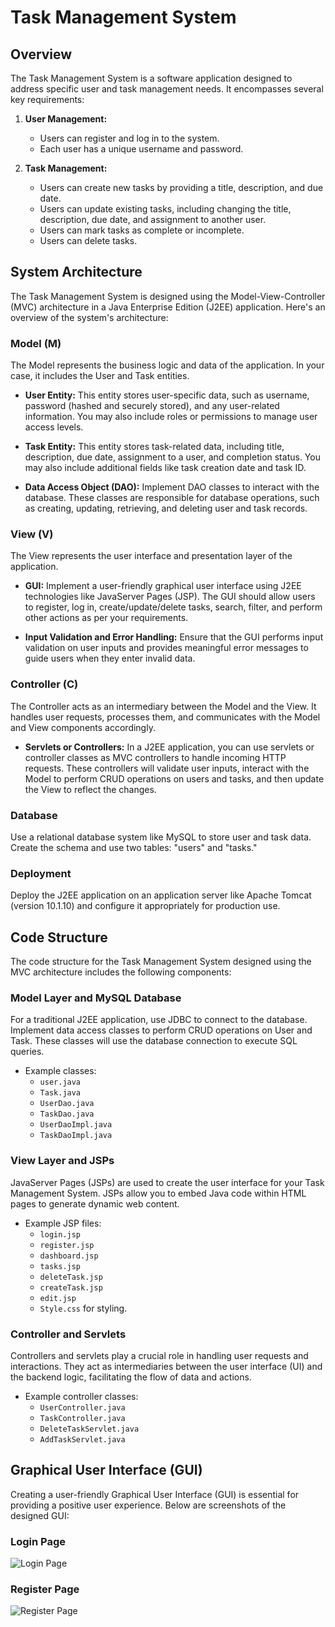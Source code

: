 # Task Management System

## Overview

The Task Management System is a software application designed to address specific user and task management needs. It encompasses several key requirements:

1. **User Management:**
   - Users can register and log in to the system.
   - Each user has a unique username and password.

2. **Task Management:**
   - Users can create new tasks by providing a title, description, and due date.
   - Users can update existing tasks, including changing the title, description, due date, and assignment to another user.
   - Users can mark tasks as complete or incomplete.
   - Users can delete tasks.

## System Architecture

The Task Management System is designed using the Model-View-Controller (MVC) architecture in a Java Enterprise Edition (J2EE) application. Here's an overview of the system's architecture:

### Model (M)

The Model represents the business logic and data of the application. In your case, it includes the User and Task entities.

- **User Entity:** This entity stores user-specific data, such as username, password (hashed and securely stored), and any user-related information. You may also include roles or permissions to manage user access levels.

- **Task Entity:** This entity stores task-related data, including title, description, due date, assignment to a user, and completion status. You may also include additional fields like task creation date and task ID.

- **Data Access Object (DAO):** Implement DAO classes to interact with the database. These classes are responsible for database operations, such as creating, updating, retrieving, and deleting user and task records.

### View (V)

The View represents the user interface and presentation layer of the application.

- **GUI:** Implement a user-friendly graphical user interface using J2EE technologies like JavaServer Pages (JSP). The GUI should allow users to register, log in, create/update/delete tasks, search, filter, and perform other actions as per your requirements.

- **Input Validation and Error Handling:** Ensure that the GUI performs input validation on user inputs and provides meaningful error messages to guide users when they enter invalid data.

### Controller (C)

The Controller acts as an intermediary between the Model and the View. It handles user requests, processes them, and communicates with the Model and View components accordingly.

- **Servlets or Controllers:** In a J2EE application, you can use servlets or controller classes as MVC controllers to handle incoming HTTP requests. These controllers will validate user inputs, interact with the Model to perform CRUD operations on users and tasks, and then update the View to reflect the changes.

### Database

Use a relational database system like MySQL to store user and task data. Create the schema and use two tables: "users" and "tasks."

### Deployment

Deploy the J2EE application on an application server like Apache Tomcat (version 10.1.10) and configure it appropriately for production use.

## Code Structure

The code structure for the Task Management System designed using the MVC architecture includes the following components:

### Model Layer and MySQL Database

For a traditional J2EE application, use JDBC to connect to the database. Implement data access classes to perform CRUD operations on User and Task. These classes will use the database connection to execute SQL queries.

- Example classes:
  - `user.java`
  - `Task.java`
  - `UserDao.java`
  - `TaskDao.java`
  - `UserDaoImpl.java`
  - `TaskDaoImpl.java`

### View Layer and JSPs

JavaServer Pages (JSPs) are used to create the user interface for your Task Management System. JSPs allow you to embed Java code within HTML pages to generate dynamic web content.

- Example JSP files:
  - `login.jsp`
  - `register.jsp`
  - `dashboard.jsp`
  - `tasks.jsp`
  - `deleteTask.jsp`
  - `createTask.jsp`
  - `edit.jsp`
  - `Style.css` for styling.

### Controller and Servlets

Controllers and servlets play a crucial role in handling user requests and interactions. They act as intermediaries between the user interface (UI) and the backend logic, facilitating the flow of data and actions.

- Example controller classes:
  - `UserController.java`
  - `TaskController.java`
  - `DeleteTaskServlet.java`
  - `AddTaskServlet.java`

## Graphical User Interface (GUI)

Creating a user-friendly Graphical User Interface (GUI) is essential for providing a positive user experience. Below are screenshots of the designed GUI:

### Login Page

![Login Page](login_page_screenshot.png)

### Register Page

![Register Page](register_page_screenshot.png)
